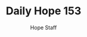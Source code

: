 ---
image: /assets/img/daily-hope-default-artwork.png
title: Daily Hope 153
number: 153
categories:
  - Daily Hope
author: Hope Staff
notes: Daily Hope 153
embed: >-
  EMBED_GOES_HERE
---